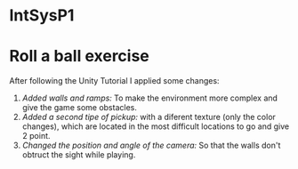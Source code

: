 # IntSysP1
# Roll a ball exercise
After following the Unity Tutorial I applied some changes:
  1. *Added walls and ramps:* To make the environment more complex and give the game some obstacles.
  2. *Added a second tipe of pickup:* with a diferent texture (only the color changes), which are located in the most difficult locations to go and give 2 point.
  3. *Changed the position and angle of the camera:* So that the walls don't obtruct the sight while playing.
